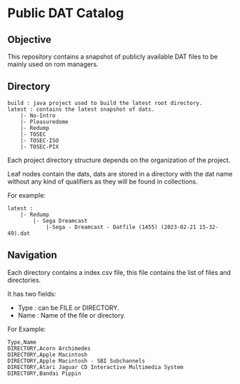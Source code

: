 # Public DAT Catalog

## Objective
This repository contains a snapshot of publicly available DAT files to be mainly used on rom managers.

## Directory 
```
build : java project used to build the latest root directory.
latest : contains the latest snapshot of dats.
    |- No-Intro
    |- Pleasuredome
    |- Redump
    |- TOSEC
    |- TOSEC-ISO
    |- TOSEC-PIX
```

Each project directory structure depends on the organization of the project.

Leaf nodes contain the dats, dats are stored in a directory with the dat name without any kind of qualifiers as they will be found in collections.

For example:
```
latest :
    |- Redump
        |- Sega Dreamcast
            |-Sega - Dreamcast - Datfile (1455) (2023-02-21 15-32-49).dat
```

## Navigation
Each directory contains a index.csv file, this file contains the list of files and directories.

It has two fields:
- Type : can be FILE or DIRECTORY.
- Name : Name of the file or directory.

For Example:
```
Type,Name
DIRECTORY,Acorn Archimedes
DIRECTORY,Apple Macintosh
DIRECTORY,Apple Macintosh - SBI Subchannels
DIRECTORY,Atari Jaguar CD Interactive Multimedia System
DIRECTORY,Bandai Pippin
```